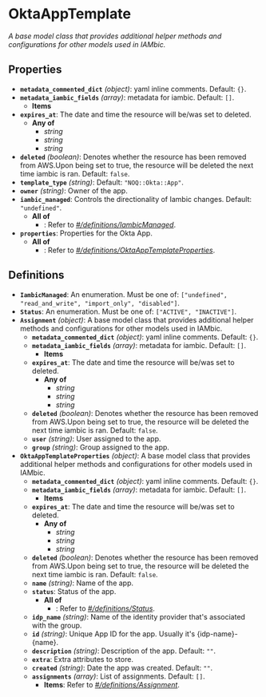 # OktaAppTemplate

*A base model class that provides additional helper methods and
configurations for other models used in IAMbic.*

## Properties

- **`metadata_commented_dict`** *(object)*: yaml inline comments. Default: `{}`.
- **`metadata_iambic_fields`** *(array)*: metadata for iambic. Default: `[]`.
  - **Items**
- **`expires_at`**: The date and time the resource will be/was set to deleted.
  - **Any of**
    - *string*
    - *string*
    - *string*
- **`deleted`** *(boolean)*: Denotes whether the resource has been removed from AWS.Upon being set to true, the resource will be deleted the next time iambic is ran. Default: `false`.
- **`template_type`** *(string)*: Default: `"NOQ::Okta::App"`.
- **`owner`** *(string)*: Owner of the app.
- **`iambic_managed`**: Controls the directionality of Iambic changes. Default: `"undefined"`.
  - **All of**
    - : Refer to *[#/definitions/IambicManaged](#definitions/IambicManaged)*.
- **`properties`**: Properties for the Okta App.
  - **All of**
    - : Refer to *[#/definitions/OktaAppTemplateProperties](#definitions/OktaAppTemplateProperties)*.
## Definitions

- <a id="definitions/IambicManaged"></a>**`IambicManaged`**: An enumeration. Must be one of: `["undefined", "read_and_write", "import_only", "disabled"]`.
- <a id="definitions/Status"></a>**`Status`**: An enumeration. Must be one of: `["ACTIVE", "INACTIVE"]`.
- <a id="definitions/Assignment"></a>**`Assignment`** *(object)*: A base model class that provides additional helper methods and
configurations for other models used in IAMbic.
  - **`metadata_commented_dict`** *(object)*: yaml inline comments. Default: `{}`.
  - **`metadata_iambic_fields`** *(array)*: metadata for iambic. Default: `[]`.
    - **Items**
  - **`expires_at`**: The date and time the resource will be/was set to deleted.
    - **Any of**
      - *string*
      - *string*
      - *string*
  - **`deleted`** *(boolean)*: Denotes whether the resource has been removed from AWS.Upon being set to true, the resource will be deleted the next time iambic is ran. Default: `false`.
  - **`user`** *(string)*: User assigned to the app.
  - **`group`** *(string)*: Group assigned to the app.
- <a id="definitions/OktaAppTemplateProperties"></a>**`OktaAppTemplateProperties`** *(object)*: A base model class that provides additional helper methods and
configurations for other models used in IAMbic.
  - **`metadata_commented_dict`** *(object)*: yaml inline comments. Default: `{}`.
  - **`metadata_iambic_fields`** *(array)*: metadata for iambic. Default: `[]`.
    - **Items**
  - **`expires_at`**: The date and time the resource will be/was set to deleted.
    - **Any of**
      - *string*
      - *string*
      - *string*
  - **`deleted`** *(boolean)*: Denotes whether the resource has been removed from AWS.Upon being set to true, the resource will be deleted the next time iambic is ran. Default: `false`.
  - **`name`** *(string)*: Name of the app.
  - **`status`**: Status of the app.
    - **All of**
      - : Refer to *[#/definitions/Status](#definitions/Status)*.
  - **`idp_name`** *(string)*: Name of the identity provider that's associated with the group.
  - **`id`** *(string)*: Unique App ID for the app. Usually it's {idp-name}-{name}.
  - **`description`** *(string)*: Description of the app. Default: `""`.
  - **`extra`**: Extra attributes to store.
  - **`created`** *(string)*: Date the app was created. Default: `""`.
  - **`assignments`** *(array)*: List of assignments. Default: `[]`.
    - **Items**: Refer to *[#/definitions/Assignment](#definitions/Assignment)*.
